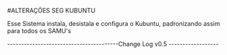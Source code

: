 #ALTERAÇÕES SEG KUBUNTU

Esse Sistema instala, desistala e configura o Kubuntu, padronizando assim para todos os SAMU's

----------------------------------------Change Log v0.5 ------------------

